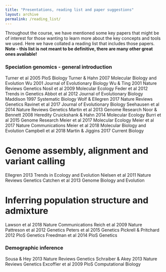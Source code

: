 ```yaml
---
title: "Presentations, reading list and paper suggestions"
layout: archive
permalink: /reading_list/
---
```


Throughout the course, we have mentioned some key papers that might be of interest for those wanting to learn more about the key concepts and tools we used. Here we have collated a reading list that includes those papers. **Note - this list is not meant to be definitive, there are many other great ones available!**

### Speciation genomics - general introduction

Turner et al 2005 PloS Biology
Turner & Hahn 2007 Molecular Biology and Evolution
Wu 2001 Journal of Evolutionary Biology
Wu & Ting 2001 Nature Reviews Genetics
Nosil et al 2009 Molecular Ecology
Feder et al 2012 Trends in Genetics
Abbot et al 2012 Journal of Evolutionary Biology
Maddison 1997 Systematic Biology
Wolf & Ellegren 2017 Nature Reviews Genetics
Ravinet et al 2017 Journal of Evolutionary Biology
Seehausen et al 2014 Nature Reviews Genetics
Martin et al 2013 Genome Research
Noor & Bennett 2008 Heredity
Cruickshank & Hahn 2014 Molecular Ecology
Burri et al 2015 Genome Research
Meier et al 2017 Molecular Ecology
Meier et al 2017 Nature Communications
Meier et al 2018 Molecular Biology and Evolution
Campbell et al 2018
Martin & Jiggins 2017 Current Biology

# Genome assembly, alignment and variant calling
Ellegren 2013 Trends in Ecology and Evolution
Nielsen et al 2011 Nature Reviews Genetics
Catchen et al 2013 Genome Biology and Evolution

# Inferring population structure and admixture
Lawson et al 2018 Nature Communications
Reich et al 2009 Nature
Pattreson et al 2012 Genetics
Peters et al 2015 Genetics
Pickrell & Pritchard 2012 PloS Genetics
Freedman et al 2014 PloS Genetics

### Demographic inference
Sousa & Hey 2013 Nature Reviews Genetics
Schraiber & Akey 2013 Nature Reviews Genetics
Excoffier et al 2009 PloS Computational Biology
